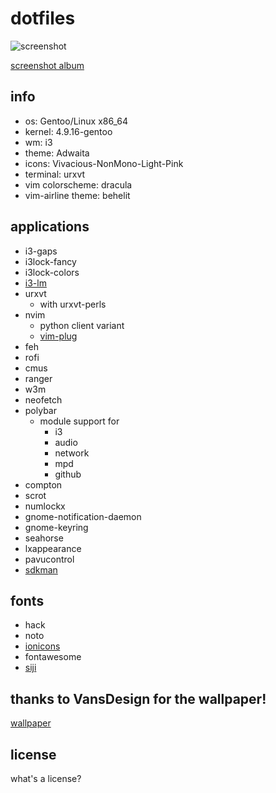 # dotfiles

![screenshot](http://i.imgur.com/PpsgzjO.png)

[screenshot album](https://imgur.com/a/fGqVk)

## info
* os: Gentoo/Linux x86_64
* kernel: 4.9.16-gentoo
* wm: i3
* theme: Adwaita
* icons: Vivacious-NonMono-Light-Pink
* terminal: urxvt
* vim colorscheme: dracula
* vim-airline theme: behelit

## applications
* i3-gaps
* i3lock-fancy
* i3lock-colors
* [i3-lm](https://github.com/borysn/i3-lm)
* urxvt
    - with urxvt-perls
* nvim
    - python client variant 
    - [vim-plug](https://github.com/junegunn/vim-plug)
* feh
* rofi 
* cmus
* ranger
* w3m
* neofetch
* polybar
    - module support for
        * i3
        * audio
        * network
        * mpd
        * github
* compton
* scrot
* numlockx
* gnome-notification-daemon
* gnome-keyring
* seahorse
* lxappearance
* pavucontrol
* [sdkman](http://sdkman.io)

## fonts
* hack
* noto
* [ionicons](/os/gentoo/desktop/usr/share/fonts/ionicons)
* fontawesome
* [siji](/os/gentoo/desktop/usr/share/fonts/siji)

## thanks to VansDesign for the wallpaper!
[wallpaper](https://www.reddit.com/r/wallpapers/comments/5jzzir/low_poly_wall_i_created_inspired_by_a_game_called/)

## license
what's a license?
